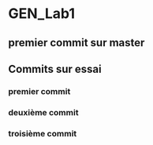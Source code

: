 # GEN_Lab1

## premier commit sur master

## Commits sur essai

### premier commit

### deuxième commit

### troisième commit
